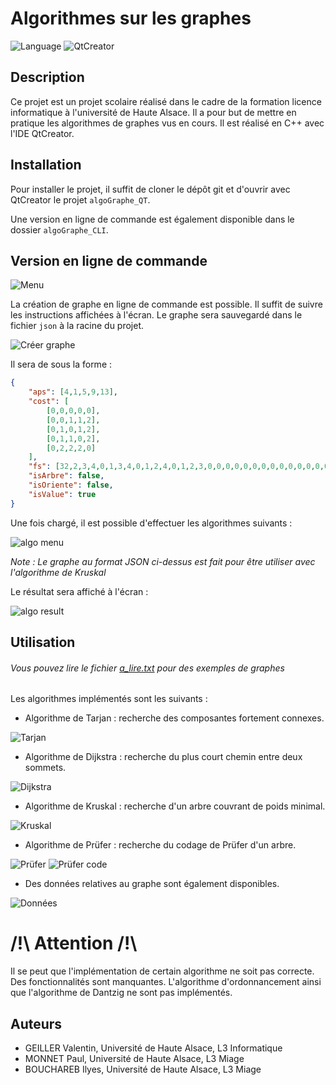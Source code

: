 # Algorithmes sur les graphes

![Language](https://img.shields.io/badge/Language-C%2B%2B-blue.svg)
![QtCreator](https://img.shields.io/badge/QtCreator-4.4.1-Green.svg)

## Description

Ce projet est un projet scolaire réalisé dans le cadre de la formation licence informatique à l'université de Haute Alsace. Il a pour but de mettre en pratique les algorithmes de graphes vus en cours. Il est réalisé en C++ avec l'IDE QtCreator.

## Installation

Pour installer le projet, il suffit de cloner le dépôt git et d'ouvrir avec QtCreator le projet `algoGraphe_QT`.

Une version en ligne de commande est également disponible dans le dossier `algoGraphe_CLI`.

## Version en ligne de commande

![Menu](assets/menu_cli.png)

La création de graphe en ligne de commande est possible. Il suffit de suivre les instructions affichées à l'écran. Le graphe sera sauvegardé dans le fichier `json` à la racine du projet. 

![Créer graphe](assets/creer_graphe_cli.png)

Il sera de sous la forme :

```json
{
    "aps": [4,1,5,9,13],
    "cost": [
        [0,0,0,0,0],
        [0,0,1,1,2],
        [0,1,0,1,2],
        [0,1,1,0,2],
        [0,2,2,2,0]
    ],
    "fs": [32,2,3,4,0,1,3,4,0,1,2,4,0,1,2,3,0,0,0,0,0,0,0,0,0,0,0,0,0,0,0,0,0],
    "isArbre": false,
    "isOriente": false,
    "isValue": true
}
```

Une fois chargé, il est possible d'effectuer les algorithmes suivants :

![algo menu](assets/algo_menu.png)

*Note : Le graphe au format JSON ci-dessus est fait pour être utiliser avec l'algorithme de Kruskal*

Le résultat sera affiché à l'écran :

![algo result](assets/kruskal_result_cli.png)


## Utilisation

###### Vous pouvez lire le fichier [a_lire.txt](a_lire.txt) pour des exemples de graphes

Les algorithmes implémentés sont les suivants :
 - Algorithme de Tarjan : recherche des composantes fortement connexes.

![Tarjan](assets/tarjan.png)

 - Algorithme de Dijkstra : recherche du plus court chemin entre deux sommets.

![Dijkstra](assets/dijkstra.png)

 - Algorithme de Kruskal : recherche d'un arbre couvrant de poids minimal.

![Kruskal](assets/Kruskal.png)

 - Algorithme de Prüfer : recherche du codage de Prüfer d'un arbre.

![Prüfer](assets/Prufer.png)
![Prüfer code](assets/Prufer_code.png)

 - Des données relatives au graphe sont également disponibles.

![Données](assets/donnees.png)

# /!\ Attention /!\

Il se peut que l'implémentation de certain algorithme ne soit pas correcte. Des fonctionnalités sont manquantes.
L'algorithme d'ordonnancement  ainsi que l'algorithme de Dantzig ne sont pas implémentés. 

## Auteurs

 - GEILLER Valentin, Université de Haute Alsace, L3 Informatique
 - MONNET Paul, Université de Haute Alsace, L3 Miage
 - BOUCHAREB Ilyes, Université de Haute Alsace, L3 Miage
